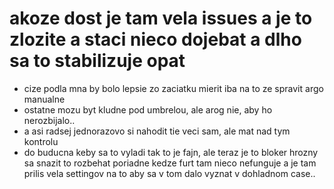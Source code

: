 
# akoze dost je tam vela issues a je to zlozite a staci nieco dojebat a dlho sa to stabilizuje opat
- cize podla mna by bolo lepsie zo zaciatku mierit iba na to ze spravit argo manualne
- ostatne mozu byt kludne pod umbrelou, ale arog nie, aby ho nerozbijalo..
- a asi radsej jednorazovo si nahodit tie veci sam, ale mat nad tym kontrolu
- do buducna keby sa to vyladi tak to je fajn, ale teraz je to bloker hrozny sa snazit to rozbehat poriadne kedze furt tam nieco nefunguje a je tam prilis vela settingov na to aby sa v tom dalo vyznat v dohladnom case..



